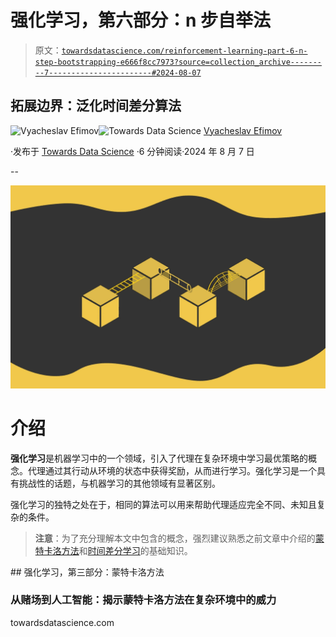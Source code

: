 # 强化学习，第六部分：n 步自举法

> 原文：[`towardsdatascience.com/reinforcement-learning-part-6-n-step-bootstrapping-e666f8cc7973?source=collection_archive---------7-----------------------#2024-08-07`](https://towardsdatascience.com/reinforcement-learning-part-6-n-step-bootstrapping-e666f8cc7973?source=collection_archive---------7-----------------------#2024-08-07)

## **拓展边界：泛化时间差分算法**

[](https://medium.com/@slavahead?source=post_page---byline--e666f8cc7973--------------------------------)![Vyacheslav Efimov](https://medium.com/@slavahead?source=post_page---byline--e666f8cc7973--------------------------------)[](https://towardsdatascience.com/?source=post_page---byline--e666f8cc7973--------------------------------)![Towards Data Science](https://towardsdatascience.com/?source=post_page---byline--e666f8cc7973--------------------------------) [Vyacheslav Efimov](https://medium.com/@slavahead?source=post_page---byline--e666f8cc7973--------------------------------)

·发布于 [Towards Data Science](https://towardsdatascience.com/?source=post_page---byline--e666f8cc7973--------------------------------) ·6 分钟阅读·2024 年 8 月 7 日

--

![](img/0532e48851a49d92a2d95a3ab4025a30.png)

# 介绍

**强化学习**是机器学习中的一个领域，引入了代理在复杂环境中学习最优策略的概念。代理通过其行动从环境的状态中获得奖励，从而进行学习。强化学习是一个具有挑战性的话题，与机器学习的其他领域有显著区别。

强化学习的独特之处在于，相同的算法可以用来帮助代理适应完全不同、未知且复杂的条件。

> **注意**：为了充分理解本文中包含的概念，强烈建议熟悉之前文章中介绍的[蒙特卡洛方法](https://medium.com/towards-data-science/reinforcement-learning-part-3-monte-carlo-methods-7ce2828a1fdb)和[时间差分学习](https://medium.com/towards-data-science/reinforcement-learning-part-5-temporal-difference-learning-cacf7854fe0c)的基础知识。

[](/reinforcement-learning-part-3-monte-carlo-methods-7ce2828a1fdb?source=post_page-----e666f8cc7973--------------------------------) ## 强化学习，第三部分：蒙特卡洛方法

### 从赌场到人工智能：揭示蒙特卡洛方法在复杂环境中的威力

towardsdatascience.com

